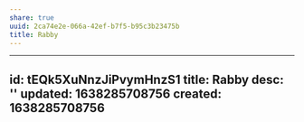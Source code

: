 ```yaml
---
share: true
uuid: 2ca74e2e-066a-42ef-b7f5-b95c3b23475b
title: Rabby
---
```

---
id: tEQk5XuNnzJiPvymHnzS1
title: Rabby
desc: ''
updated: 1638285708756
created: 1638285708756
---

